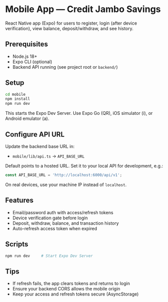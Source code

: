 # Mobile App — Credit Jambo Savings

React Native app (Expo) for users to register, login (after device verification), view balance, deposit/withdraw, and see history.

## Prerequisites

- Node.js 18+
- Expo CLI (optional)
- Backend API running (see project root or `backend/`)

## Setup

```bash
cd mobile
npm install
npm run dev
```

This starts the Expo Dev Server. Use Expo Go (QR), iOS simulator (i), or Android emulator (a).

## Configure API URL

Update the backend base URL in:

- `mobile/lib/api.ts` → `API_BASE_URL`

Default points to a hosted URL. Set it to your local API for development, e.g.:

```ts
const API_BASE_URL = 'http://localhost:6000/api/v1';
```

On real devices, use your machine IP instead of `localhost`.

## Features

- Email/password auth with access/refresh tokens
- Device verification gate before login
- Deposit, withdraw, balance, and transaction history
- Auto-refresh access token when expired

## Scripts

```bash
npm run dev     # Start Expo Dev Server
```

## Tips

- If refresh fails, the app clears tokens and returns to login
- Ensure your backend CORS allows the mobile origin
- Keep your access and refresh tokens secure (AsyncStorage)
